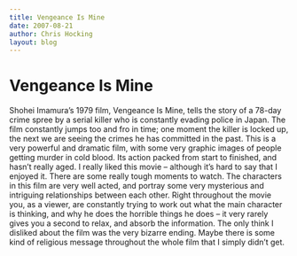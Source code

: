 ```yaml
---
title: Vengeance Is Mine
date: 2007-08-21
author: Chris Hocking
layout: blog
---
```

# Vengeance Is Mine

Shohei Imamura’s 1979 film, Vengeance Is Mine, tells the story of a 78-day crime spree by a serial killer who is constantly evading police in Japan. The film constantly jumps too and fro in time; one moment the killer is locked up, the next we are seeing the crimes he has committed in the past. This is a very powerful and dramatic film, with some very graphic images of people getting murder in cold blood. Its action packed from start to finished, and hasn’t really aged. I really liked this movie – although it’s hard to say that I enjoyed it. There are some really tough moments to watch. The characters in this film are very well acted, and portray some very mysterious and intriguing relationships between each other. Right throughout the movie you, as a viewer, are constantly trying to work out what the main character is thinking, and why he does the horrible things he does – it very rarely gives you a second to relax, and absorb the information. The only think I disliked about the film was the very bizarre ending. Maybe there is some kind of religious message throughout the whole film that I simply didn’t get.